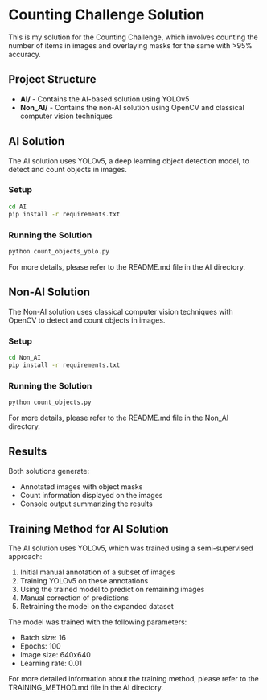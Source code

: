 # Counting Challenge Solution

This is my solution for the Counting Challenge, which involves counting the number of items in images and overlaying masks for the same with >95% accuracy.

## Project Structure

- **AI/** - Contains the AI-based solution using YOLOv5
- **Non_AI/** - Contains the non-AI solution using OpenCV and classical computer vision techniques

## AI Solution

The AI solution uses YOLOv5, a deep learning object detection model, to detect and count objects in images.

### Setup

```bash
cd AI
pip install -r requirements.txt
```

### Running the Solution

```bash
python count_objects_yolo.py
```

For more details, please refer to the README.md file in the AI directory.

## Non-AI Solution

The Non-AI solution uses classical computer vision techniques with OpenCV to detect and count objects in images.

### Setup

```bash
cd Non_AI
pip install -r requirements.txt
```

### Running the Solution

```bash
python count_objects.py
```

For more details, please refer to the README.md file in the Non_AI directory.

## Results

Both solutions generate:
- Annotated images with object masks
- Count information displayed on the images
- Console output summarizing the results

## Training Method for AI Solution

The AI solution uses YOLOv5, which was trained using a semi-supervised approach:
1. Initial manual annotation of a subset of images
2. Training YOLOv5 on these annotations
3. Using the trained model to predict on remaining images
4. Manual correction of predictions
5. Retraining the model on the expanded dataset

The model was trained with the following parameters:
- Batch size: 16
- Epochs: 100
- Image size: 640x640
- Learning rate: 0.01

For more detailed information about the training method, please refer to the TRAINING_METHOD.md file in the AI directory. 
